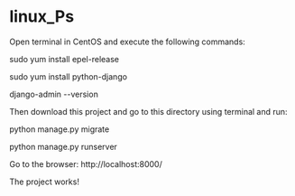 # linux_Ps
Open terminal in CentOS and execute the following commands:

sudo yum install epel-release

sudo yum install python-django

django-admin --version

Then download this project and go to this directory using terminal and run:

python manage.py migrate

python manage.py runserver

Go to the browser:
http://localhost:8000/


The project works!
